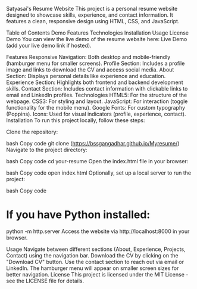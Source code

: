 Satyasai's Resume Website
This project is a personal resume website designed to showcase skills, experience, and contact information. It features a clean, responsive design using HTML, CSS, and JavaScript.

Table of Contents
Demo
Features
Technologies
Installation
Usage
License
Demo
You can view the live demo of the resume website here: Live Demo (add your live demo link if hosted).

Features
Responsive Navigation: Both desktop and mobile-friendly (hamburger menu for smaller screens).
Profile Section: Includes a profile image and links to download the CV and access social media.
About Section: Displays personal details like experience and education.
Experience Section: Highlights both frontend and backend development skills.
Contact Section: Includes contact information with clickable links to email and LinkedIn profiles.
Technologies
HTML5: For the structure of the webpage.
CSS3: For styling and layout.
JavaScript: For interaction (toggle functionality for the mobile menu).
Google Fonts: For custom typography (Poppins).
Icons: Used for visual indicators (profile, experience, contact).
Installation
To run this project locally, follow these steps:

Clone the repository:

bash
Copy code
git clone (https://bssgangadhar.github.io/Myresume/)
Navigate to the project directory:

bash
Copy code
cd your-resume
Open the index.html file in your browser:

bash
Copy code
open index.html
Optionally, set up a local server to run the project:

bash
Copy code
# If you have Python installed:
python -m http.server
Access the website via http://localhost:8000 in your browser.

Usage
Navigate between different sections (About, Experience, Projects, Contact) using the navigation bar.
Download the CV by clicking on the "Download CV" button.
Use the contact section to reach out via email or LinkedIn.
The hamburger menu will appear on smaller screen sizes for better navigation.
License
This project is licensed under the MIT License - see the LICENSE file for details.
